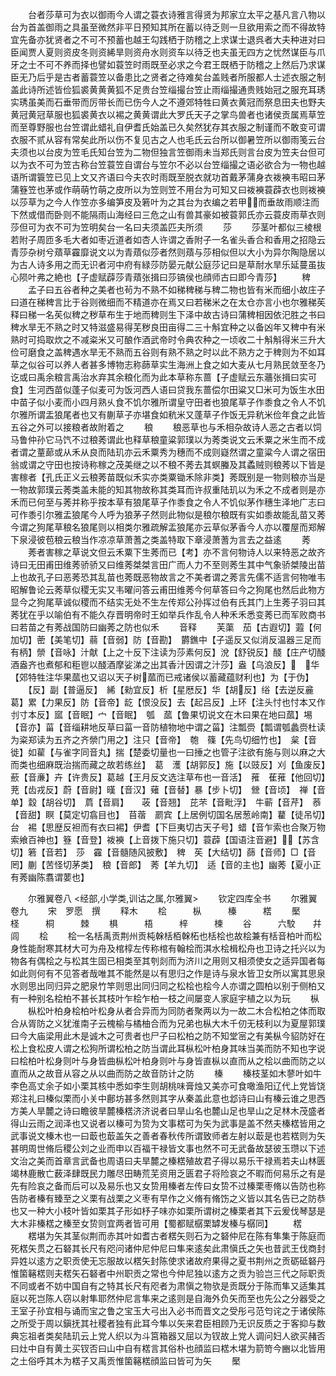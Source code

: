 <!-- { "loadSidebar": true } -->
　　台者莎草可为衣以御雨今人谓之蓑衣诗雅言得贤为邦家立太平之基凡言八物以台为首盖御雨之具虽至微然非平日预知其所在蓄以待乏则一旦欲用索之而不得故特宜先备亦犹贤者之不可不预蓄也越王勾践栖于防稽之上求谋士退呉者大夫种进对曰臣闻贾人夏则资皮冬则资絺旱则资舟水则资车以待乏也夫虽无四方之忧然谋臣与爪牙之士不可不养而择也譬如蓑笠时雨既至必求之今君王既栖于防稽之上然后乃求谋臣无乃后乎是古者蓄蓑笠以备患比之贤者之待难矣台盖贱者所服都人士述衣服之制盖此诗所述皆俭狐裘黄黄黄狐不足贵台笠缁撮台笠止雨缁撮通贵贱始冠之服充耳琇实琇虽美而石垂带而厉带长而已伤今人之不遵郊特牲曰黄衣黄冠而祭息田夫也野夫黄冠黄冠草服也狐裘黄衣以裼之黄黄谓此大罗氏天子之掌鸟兽者也诸侯贡属焉草笠而至尊野服也台笠谓此蜡礼自伊耆氏始盖已久矣然犹存其衣服之制谨而不敢变可谓衣服不贰从容有常矣此所以伤不复见古之人也毛氏云台所以御暑笠所以御雨笺云台夫须也以台皮为笠毛氏知台笠为二物但独言笠御雨未当郑氏则言台皮为笠夫台但可以为衣不可为笠古称台笠蓑笠自谓台与笠尔不必以台笠缁撮之语必欲合为一物也越语所谓簑笠已见上文又齐语曰今夫农时雨既至脱衣就功首戴茅蒲身衣袯襫韦昭曰茅蒲簦笠也茅或作萌萌竹萌之皮所以为笠则笠不用台为可知又曰袯襫蓑薜衣也则袯襫以莎草为之今人作笠亦多编笋皮及箬叶为之其台为衣编之若甲而垂故雨顺注而下然或借而卧则不能隔雨山海经曰三危之山有兽其豪如被蓑郭氏亦云蓑皮雨草衣则莎但可为衣不可为笠明矣台一名曰夫须盖匹夫所须
　　莎
　　莎茎叶都似三棱根若附子周匝多毛大者如枣近道者如杏人许谓之香附子一名雀头香合和香用之招隐云青莎杂树兮薠草靃靡说文以为青薠似莎者然则薠与莎相似但以大小为异尔陶隐居以为古人诗多用之而无识者河中府有緑莎防晏元献公庭莎记曰是草耐水旱乐延蔓虽抜心陨叶弗之絶也【子虚赋薜莎青薠张揖曰莎镐侯也顔师古曰即今青莎】
　　稗
　　孟子曰五谷者种之美者也茍为不熟不如稊稗稊与稗二物也皆有米而细小故庄子曰道在稊稗言比于谷则微细而不精道亦在焉又曰若稊米之在太仓亦言小也尔雅稊苵释曰稊一名苵似稗之秽草布生于地而稗则生下泽中故古诗曰蒲稗相因依汜胜之书曰稗水旱无不熟之时又特滋盛易得芜秽良田亩得二三十斛宜种之以备凶年又稗中有米熟时可捣取炊之不减粢米又可酿作酒武帝时令典农种之一顷收二十斛斛得米三升大俭可磨食之盖稗遇水旱无不熟而五谷则有熟不熟之时以此不熟方之于稗则为不如耳草之似谷可以养人者甚多博物志称蒒草实生海洲上食之如大麦从七月熟民敛至冬乃讫或曰禹余粮言禹治水弃其余粮化而为此本草称东蔷【子虚赋云东蘠张揖曰实可食】生河西苗似蓬子似麦可为饭河西人语曰贷我东蔷偿尔田粱又□米可为饭生水田中苗子似小麦而小四月熟乆食不饥尔雅所谓皇守田者也狼尾草子作黍食之令人不饥尔雅所谓盂狼尾者也又有蒯草子亦堪食如秔米又蓬草子作饭无异秔米俭年食之此皆五谷之外可以接粮者故附着之
　　稂
　　稂恶草也与禾相杂故诗人恶之古者以饲马鲁仲孙它马饩不过稂莠谓此也释草稂童粱郭璞以为莠类说文云禾粟之米生而不成者谓之蕫蓈或从禾从良而陆玑亦云禾粟秀为穗而不成则嶷然谓之童粱今人谓之宿田翁或谓之守田也按诗称稼之茂美继之以不稂不莠去其螟螣及其蟊贼则稂莠以下皆是害稼者【孔氏正义云稂莠苗既似禾实亦类粟锄禾除非类】莠既别是一物则稂亦当是一物故郭璞云莠类盖未能的知其物故称其类耳而许叔重陆玑以为禾之不成者则是亦禾而已何至与莠并称乎按本草有狼尾草子作黍食之令人不饥似茅作穗生泽地广志曰可作黍引尔雅盂狼尾今人呼为狼茅子然则此物似是稂尔稂既有实如黍故能乱苗又莠今谓之狗尾草稂名狼尾则以相类尔雅疏解盂狼尾亦云草似茅香今人亦以覆屋而郑解下泉浸彼苞稂云稂当作凉凉草萧蓍之类盖特取下章浸萧蓍为言去之益逺
　　莠
　　莠者害稼之草说文但云禾粟下生莠而已【考】亦不言何物诗人以来特恶之故齐诗曰无田甫田维莠骄骄又曰维莠桀桀言田广而人力不至则莠生其中气象骄桀陵出苗上也故孔子曰恶莠恐其乱苗也莠既恶物故言之不美者谓之莠言先儒不适言何物唯韦昭解鲁论云莠草似稷无实又韦曜问答云甫田维莠今何草答曰今之狗尾也然后此物方显今之狗尾草诚似稷而不结实无处不生左传郑公孙挥过伯有氏其门上生莠子羽曰其莠犹在乎以喻伯有不能久存晋明帝时王如举兵作乱令人种禾禾悉变莠已而军败商书曰若苗之有莠战国防曰幽莠之防也似禾
　　音释
　　芙蕖　茄【古遐切】蕸【何加切】蔤【美笔切】蒻【音弱】防【音勘】　欝鐎中【子遥反又似消反温器三足而有柄】禜【音咏】汁献【上之十反下注读为莎素何反】涗【舒锐反】醆【庄产切醆酒盎齐也煮郁和秬鬯以醆酒摩娑涕之出其香汁因谓之汁莎】盎【乌浪反】　华【郊特牲注华果蓏也又诏以天子树蓏而已戒诸侯以蓄藏蕴财利也】为【于伪】
　　【反】副【普逼反】　絺【勑宜反】析【星厯反】华【胡反】绤【去逆反麄葛】累【力果反】防【音帝】龁【恨没反】去【起吕反】上环【注头忖也忖本又作刌寸本反】寙【音眠】宀【音眠】　瓠　蓏【鲁果切说文在木曰果在地曰蓏】埸【音亦】菑【音缁耕地反草曰菑一音防植物地中谓之菑】注瓢赍【瓢谓瓠蠡赍杜读为粢郑读为五齐之齐禜门用之】注只【音帝】　匏　篠【先鸟切细竹也】　枲【音徙】如雚【与雀字同音丸】揣【楚委切量也一曰捶之也管子注欲有施与则以麻之大而类也细麻既治揣而藏之故若练丝】　葛　濩【胡郭反】施【以豉反】刈【鱼废反】蘝【音亷】卉【许贵反】葛越【王月反文选注草布也一音活】　蓷　萑蓷【他回切】茺【齿戎反】蔚【音尉】暵【音汉】薙【音替】暴【步卜切】　檾【音顷】　禅【音单】縠【胡谷切】　菺【音肩】　　荍【音翘】　芘芣【音毗浮】　牛蕲【音芹】　菾【音甜】瞑【莫定切翕目也】　苜蓿　罽宾【上居例切国名居葱岭南】藋【徒吊切】　台　裼【思歴反袒而有衣曰裼】伊耆【下巨夷切古天子号】蜡【音乍索也合聚万物索飨百神也】簦【音登】袯襫【上音拨下施只切】蓑薜【国语注音避】【苏含切】箬【音若】　莎　靃【音髓随风披敷】　稗　苵【大结切】蒒【音师】□【音罔】蒯【苦怪切茅类】　稂【音郎】　莠【羊九切】　适【音的主也】幽莠【夏小正有莠幽陈翥谓葽也】

　　尔雅翼卷八
<经部,小学类,训诂之属,尔雅翼>
　　钦定四库全书
　　尔雅翼卷九
　　宋　罗愿　撰
　　释木
　　桧　　　枞　　　榛　　　楛
　　檿　　　柽　　　桐　　　棘
　　椇　　　梧　　　梓　　　楝
　　谷　　　六駮　　幷闾
　　桧
　　桧一名栝禹贡荆州贡杶榦栝栢榦柘也栝桧也故桧兼有栝音柏叶而松身性能耐寒其材大可为舟及棺椁左传称棺有翰桧而淇水桧楫松舟也卫诗之托兴以为物各有偶桧之与松其生固已相类至其刳剡而为济川之用则又相须使女之适异国者每如此则何有不见答者哉唯其不能然是以有思归之作是诗与泉水皆卫女所以寓其思泉水则思出同归异之肥泉竹竿则思出同归同之松桧也桧今人亦谓之圆柏以别于侧柏又有一种别名桧柏不甚长其枝叶乍桧乍柏一枝之间屡变人家庭宇植之以为玩
　　枞
　　枞松叶柏身桧柏叶松身从者合异而为同防者聚两以为一故二木合松柏之体而取合从胥防之义犹淮南子云槐榆与橘柚合而为兄弟也枞大木千仞无枝利以为夏屋郭璞曰今大庙梁用此木是诚木之可贵者也尸子曰松柏之防不知堂宻之有美枞今貂防好在松上食松皮人谓之松狗所谓松柏之防当谓此耳枞松叶柏身其味当美而防不知也字说曰桧柏叶松身则叶与身皆曲枞松叶柏身则叶与身皆直枞以直而从之桧以曲而防之以直而从之故音从容之从以曲而防之故音防计之防
　　榛
　　榛枝茎如木蓼叶如牛李色高丈余子如小栗其核中悉如李生则胡桃味膏烛又美亦可食噉渔阳辽代上党皆饶郑注礼曰榛似栗而小关中鄜坊甚多然则其字从秦盖此意也邶诗曰山有榛云谁之思西方美人旱麓之诗曰瞻彼旱麓榛楛济济说者曰旱山名也麓山足也旱山之足林木茂盛者得山云雨之润泽也又说者以榛可为贽为文事楛可为矢为武事是盖不然夫榛楛皆用之武事说文榛木也一曰菆也菆盖矢之善者春秋传所谓致师者左射以菆是也若楛则为矢甚明周世脩后稷公刘之业而申以百福干禄皆文事也然不可无武备故瑟彼玉瓒以下述文治之美而首章言武备也周语曰夫旱麓之榛楛殖故君子得以易乐干禄焉若夫山林匮竭林鹿散亡薮泽肆既民力雕尽田畴荒芜资用乏匮君子将险哀之不暇而何易乐之有是先有险哀之备而后可以及易乐也又女贽用榛者左传曰女贽不过榛栗枣脩以告防也称告防者榛有臻至之义栗有战栗之义枣有早作之义脩有脩饬之义皆以其名告已之防恭也又一种大小枝叶皆如栗其子形如杼子味亦如栗所谓树之榛栗者其下云爰伐琴瑟是大木非榛楛之榛至女贽则宜两者皆可用【蜀都赋樼栗罅发榛与樼同】
　　楛
　　楛堪为矢其茎似荆而赤其叶如耆古者楛矢则石为之砮仲尼在陈有隼集于陈庭而死楛矢贯之石砮其长尺有咫问诸仲尼仲尼曰隼来逺矣此肃愼氏之矢也昔武王伐商封异姓以逺方之职贡使无忘服故以楛矢封陈使求诸故府果得之夏书荆州之贡砺砥砮丹惟箘簵楛则夫楛矢石砮者中州职贡之常也今仲尼独以逺方之贡为验岂三代之际职贡不同或者不妨中国自有之特其长尺有咫者为肃愼之物欤是贡既分于陈而隼又适集其庭以死岂陈人窃以射隼耶然仲尼言隼来之逺则是自海外负矢而至也先公之分器受之王室子孙宜相与诵而宝之鲁之宝玉大弓出入必书而晋文之受彤弓范匄诧之于诸侯陈之所受于周以鎭抚其社稷者独有此耳今隼以矢来君臣相顾乃无识反质之于客抑与数典忘祖者类矣陆玑云上党人织以为斗筥箱器又屈以为钗故上党人调问妇人欲买赭否曰灶中自有黄土买钗否曰山中自有楛言其俗朴也顔监曰楛木堪为箭笴今豳以北皆用之土俗呼其木为楛子又禹贡惟箘簵楛顔监曰皆可为矢
　　檿
